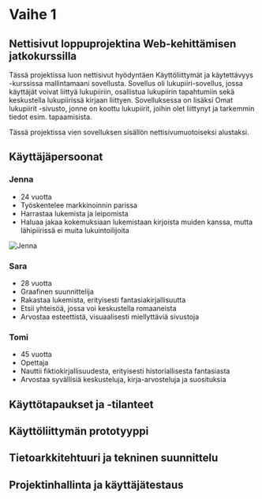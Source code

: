 # Vaihe 1 

## Nettisivut loppuprojektina Web-kehittämisen jatkokurssilla

Tässä projektissa luon nettisivut hyödyntäen Käyttöliittymät ja käytettävyys -kurssissa mallintamaani sovellusta. Sovellus oli lukupiiri-sovellus, jossa käyttäjät voivat liittyä lukupiiriin, osallistua lukupiirin tapahtumiin sekä keskustella lukupiirissä kirjaan liittyen. Sovelluksessa on lisäksi Omat lukupiirit -sivusto, jonne on koottu lukupiirit, joihin olet liittynyt ja tarkemmin tiedot esim. tapaamisista. 

Tässä projektissa vien sovelluksen sisällön nettisivumuotoiseksi alustaksi. 


## Käyttäjäpersoonat

### Jenna
- 24 vuotta
- Työskentelee markkinoinnin parissa
- Harrastaa lukemista ja leipomista
- Haluaa jakaa kokemuksiaan lukemistaan kirjoista muiden kanssa, mutta lähipiirissä ei muita lukuintoilijoita

![Jenna](./kuvat/Jenna.png)

### Sara
- 28 vuotta
- Graafinen suunnittelija
- Rakastaa lukemista, erityisesti fantasiakirjallisuutta
- Etsii yhteisöä, jossa voi keskustella romaaneista 
- Arvostaa esteettistä, visuaalisesti miellyttäviä sivustoja

### Tomi 
- 45 vuotta
- Opettaja
- Nauttii fiktiokirjallisuudesta, erityisesti historiallisesta fantasiasta
- Arvostaa syvällisiä keskusteluja, kirja-arvosteluja ja suosituksia





## Käyttötapaukset ja -tilanteet

## Käyttöliittymän prototyyppi

## Tietoarkkitehtuuri ja tekninen suunnittelu

## Projektinhallinta ja käyttäjätestaus

